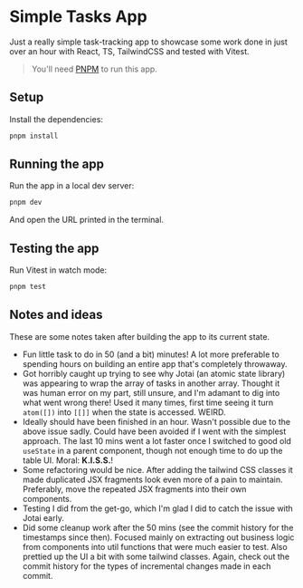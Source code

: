 # Simple Tasks App

Just a really simple task-tracking app to showcase some work done in just over an hour with React, TS, TailwindCSS and tested with Vitest.

> You'll need [PNPM](https://pnpm.io/) to run this app.

## Setup

Install the dependencies:

```bash
pnpm install
```

## Running the app

Run the app in a local dev server:

```bash
pnpm dev
```

And open the URL printed in the terminal.

## Testing the app

Run Vitest in watch mode:

```bash
pnpm test
```

## Notes and ideas

These are some notes taken after building the app to its current state.

- Fun little task to do in 50 (and a bit) minutes! A lot more preferable to spending hours on building an entire app that's completely throwaway.
- Got horribly caught up trying to see why Jotai (an atomic state library) was appearing to wrap the array of tasks in another array. Thought it was human error on my part, still unsure, and I'm adamant to dig into what went wrong there! Used it many times, first time seeing it turn `atom([])` into `[[]]` when the state is accessed. WEIRD.
- Ideally should have been finished in an hour. Wasn't possible due to the above issue sadly. Could have been avoided if I went with the simplest approach. The last 10 mins went a lot faster once I switched to good old `useState` in a parent component, though not enough time to do up the table UI. Moral: **K.I.S.S.**!
- Some refactoring would be nice. After adding the tailwind CSS classes it made duplicated JSX fragments look even more of a pain to maintain. Preferably, move the repeated JSX fragments into their own components.
- Testing I did from the get-go, which I'm glad I did to catch the issue with Jotai early.
- Did some cleanup work after the 50 mins (see the commit history for the timestamps since then). Focused mainly on extracting out business logic from components into util functions that were much easier to test. Also prettied up the UI a bit with some tailwind classes. Again, check out the commit history for the types of incremental changes made in each commit.
